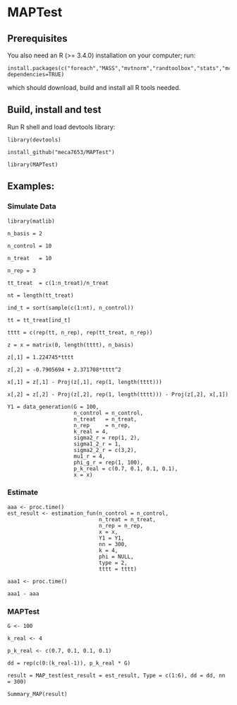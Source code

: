 # MAPTest
## Prerequisites
You also need an R (>= 3.4.0) installation on your computer; run:

```
install.packages(c("foreach","MASS","mvtnorm","randtoolbox","stats","mclust","EQL","matlib","parallel"), dependencies=TRUE)
```
which should download, build and install all R tools needed.

## Build, install and test

Run R shell and load devtools library:
```
library(devtools)

install_github("meca7653/MAPTest")

library(MAPTest)
```

## Examples:

### Simulate Data
```
library(matlib)

n_basis = 2

n_control = 10

n_treat   = 10

n_rep = 3

tt_treat  = c(1:n_treat)/n_treat

nt = length(tt_treat)

ind_t = sort(sample(c(1:nt), n_control))

tt = tt_treat[ind_t]

tttt = c(rep(tt, n_rep), rep(tt_treat, n_rep))

z = x = matrix(0, length(tttt), n_basis)

z[,1] = 1.224745*tttt

z[,2] = -0.7905694 + 2.371708*tttt^2

x[,1] = z[,1] - Proj(z[,1], rep(1, length(tttt)))

x[,2] = z[,2] - Proj(z[,2], rep(1, length(tttt))) - Proj(z[,2], x[,1])

Y1 = data_generation(G = 100,
                     n_control = n_control,
                     n_treat   = n_treat,
                     n_rep     = n_rep,
                     k_real = 4,
                     sigma2_r = rep(1, 2),
                     sigma1_2_r = 1,
                     sigma2_2_r = c(3,2),
                     mu1_r = 4,
                     phi_g_r = rep(1, 100),
                     p_k_real = c(0.7, 0.1, 0.1, 0.1),
                     x = x)
```

### Estimate

```
aaa <- proc.time()
est_result <- estimation_fun(n_control = n_control,
                             n_treat = n_treat,
                             n_rep = n_rep,
                             x = x,
                             Y1 = Y1,
                             nn = 300,
                             k = 4,
                             phi = NULL,
                             type = 2,
                             tttt = tttt)
                             
aaa1 <- proc.time()

aaa1 - aaa
```
### MAPTest

```
G <- 100

k_real <- 4

p_k_real <- c(0.7, 0.1, 0.1, 0.1)

dd = rep(c(0:(k_real-1)), p_k_real * G)

result = MAP_test(est_result = est_result, Type = c(1:6), dd = dd, nn = 300)

Summary_MAP(result)
```
